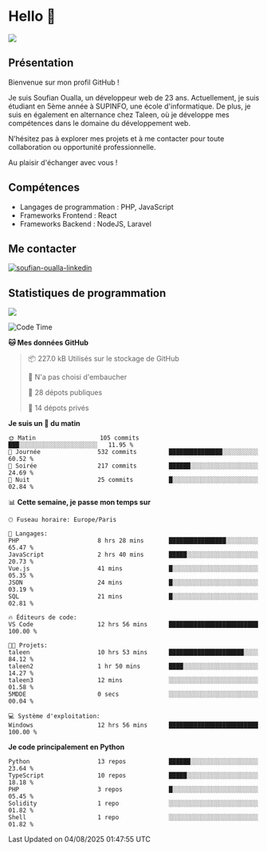 # Hello 👋

![](https://komarev.com/ghpvc/?username=OSoufian&color=1a1b27)

## Présentation

Bienvenue sur mon profil GitHub !

Je suis Soufian Oualla, un développeur web de 23 ans. Actuellement, je suis étudiant en 5ème année à SUPINFO, une école d'informatique. De plus, je suis en également en alternance chez Taleen, où je développe mes compétences dans le domaine du développement web.

N'hésitez pas à explorer mes projets et à me contacter pour toute collaboration ou opportunité professionnelle.

Au plaisir d'échanger avec vous !

## Compétences

- Langages de programmation : PHP, JavaScript
- Frameworks Frontend : React
- Frameworks Backend : NodeJS, Laravel

## Me contacter

<p>
<a href="https://www.linkedin.com/in/soufian-oualla/" target="_blank"><img align="center" src="https://img.shields.io/badge/-LinkedIn-0077B5?style=for-the-badge&logo=Linkedin&logoColor=white" alt="soufian-oualla-linkedin"/></a>

## Statistiques de programmation

<a href="https://github-readme-stats.vercel.app/api/top-langs/?username=OSoufian&layout=compact">
  <img align="center" src="https://github-readme-stats.vercel.app/api/top-langs/?username=OSoufian&layout=compact"/>
</a>

<br />

<!--START_SECTION:waka-->
![Code Time](http://img.shields.io/badge/Code%20Time-519%20hrs%2031%20mins-blue)

**🐱 Mes données GitHub** 

> 📦 227.0 kB Utilisés sur le stockage de GitHub 
 > 
> 🚫 N'a pas choisi d'embaucher
 > 
> 📜 28 dépots publiques 
 > 
> 🔑 14 dépots privés 
 > 
**Je suis un 🐤 du matin** 

```text
🌞 Matin                  105 commits         ███░░░░░░░░░░░░░░░░░░░░░░   11.95 % 
🌆 Journée                532 commits         ███████████████░░░░░░░░░░   60.52 % 
🌃 Soirée                 217 commits         ██████░░░░░░░░░░░░░░░░░░░   24.69 % 
🌙 Nuit                   25 commits          █░░░░░░░░░░░░░░░░░░░░░░░░   02.84 % 
```


📊 **Cette semaine, je passe mon temps sur** 

```text
🕑︎ Fuseau horaire: Europe/Paris

💬 Langages: 
PHP                      8 hrs 28 mins       ████████████████░░░░░░░░░   65.47 % 
JavaScript               2 hrs 40 mins       █████░░░░░░░░░░░░░░░░░░░░   20.73 % 
Vue.js                   41 mins             █░░░░░░░░░░░░░░░░░░░░░░░░   05.35 % 
JSON                     24 mins             █░░░░░░░░░░░░░░░░░░░░░░░░   03.19 % 
SQL                      21 mins             █░░░░░░░░░░░░░░░░░░░░░░░░   02.81 % 

🔥 Éditeurs de code: 
VS Code                  12 hrs 56 mins      █████████████████████████   100.00 % 

🐱‍💻 Projets: 
taleen                   10 hrs 53 mins      █████████████████████░░░░   84.12 % 
taleen2                  1 hr 50 mins        ████░░░░░░░░░░░░░░░░░░░░░   14.27 % 
taleen3                  12 mins             ░░░░░░░░░░░░░░░░░░░░░░░░░   01.58 % 
5MDDE                    0 secs              ░░░░░░░░░░░░░░░░░░░░░░░░░   00.04 % 

💻 Système d'exploitation: 
Windows                  12 hrs 56 mins      █████████████████████████   100.00 % 
```

**Je code principalement en Python** 

```text
Python                   13 repos            ██████░░░░░░░░░░░░░░░░░░░   23.64 % 
TypeScript               10 repos            █████░░░░░░░░░░░░░░░░░░░░   18.18 % 
PHP                      3 repos             █░░░░░░░░░░░░░░░░░░░░░░░░   05.45 % 
Solidity                 1 repo              ░░░░░░░░░░░░░░░░░░░░░░░░░   01.82 % 
Shell                    1 repo              ░░░░░░░░░░░░░░░░░░░░░░░░░   01.82 % 
```




 Last Updated on 04/08/2025 01:47:55 UTC
<!--END_SECTION:waka-->
